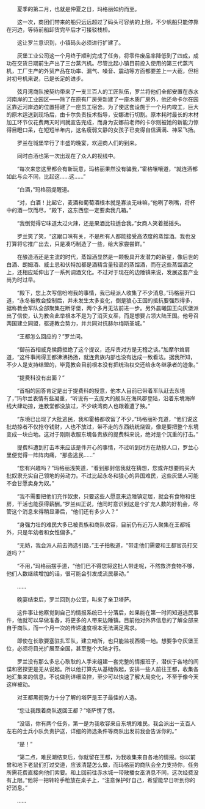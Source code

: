 　　夏季的第二月，也就是仲夏之日，玛格丽如约而至。

　　这一次，商团们带来的船只远远超过了码头可容纳的上限，不少帆船只能停靠在河边，等待前船卸货完毕后才可接驳栈桥。

　　这让罗兰意识到，小镇码头必须进行扩建了。

　　灰堡工业公司这一个月终于顺利完成了任务，将零件废品率降低到了四成，成功在交货日期前生产出了三台蒸汽机。尽管比起小镇目前投入使用的第三代蒸汽机，工厂生产的外贸产品在功率、漏气、噪音、震动等方面都要差上一大截，但相对初号机来说，已是长足的进步。

　　弦月湾商队按契约带来了一支三百人的工匠队伍，罗兰将他们全部安置在赤水河南岸的工业园区——除了在原有厂房旁新建了一座木质厂房外，他还命卡尔在园区靠近河岸边的位置搭建了一座员工宿舍。为了使这套设施于一个月内竣工，巨大的原木运送到现场后，由卡尔负责技术指导，安娜进行切割。原本耗时最长的木材加工环节仅花费两天时间就宣告完成，而身为安娜前老师的卡尔则被她的新能力惊得目瞪口呆，在短短半年内，这名瘦弱文静的女孩子已变得自信满满、神采飞扬。

　　罗兰在城堡举行了丰盛的晚宴，欢迎商人们的到来。

　　同时白酒也第一次出现在了众人的视线中。

　　“每次来您这里都会有新玩意，玛格丽果然没有骗我，”霍格嚷嚷道，“就连酒都如此与众不同，比起这……这……”

　　“白酒，”玛格丽提醒道。

　　“对，白酒！比起它，麦酒和葡萄酒根本就是寡淡无味嘛，”他咧了咧嘴，将杯中的酒一饮而尽，“殿下，这东西您一定要卖我几箱。”

　　“我倒觉得它味道太过火辣，还是果酒比较适合我，”女商人笑着摇摇头。

　　罗兰笑了笑，“这跟口味有关，不是所有人都能接受高浓度的蒸馏酒。我也没打算将它推广出去，只是凑巧制造了一些，给大家尝尝鲜。”

　　在酿造酒还是主流的时代，蒸馏酒显然是一颗极具开发潜力的新星，像后世的白酒、朗姆酒、威士忌和伏特加都是酒精含量较高的蒸馏酒，而在这些蒸馏酒之上，还相应延伸出了一系列调酒文化。不过对于现在的边陲镇来说，发展这套产业尚为时过早。

　　“殿下，您上次写信吩咐我的事情，我已经派人收集了不少消息，”玛格丽开口道，“永冬被教会控制后，并未发生太多变化，倒是狼心王国的抵抗要强烈得多，据称教会军队全部聚集在断牙堡，两个多月无法前进一步。另外晨曦国王向灰堡派出了信使，认为教会此举根本不是为了消灭女巫，而是想要占领大陆王国。他号召两国建立同盟，驱逐教会势力，并共同对抗赫尔梅斯圣城。”

　　“王都怎么回应的？”罗兰问。

　　“御前首相威克侯爵拒绝了这个提议，还斥责对方是无稽之谈。”加摩尔耸肩道，“这件事闹得王都沸沸扬扬，就连贵族内部也没有达成一致看法。据我所知，不少人是支持结盟的，毕竟教会目前根本没有把统治权交还给永冬继承者的迹象。”

　　“提费科没有出面？”

　　“首相的回答肯定是出于提费科的授意，他本人目前已带着军队赶去东境了，”玛尔兰表情有些凝重，“听说有一支庞大的舰队在海风郡登陆，沿着东境海岸线大肆劫掠，连教堂都没放过，不少峡湾商人也跟着遭了殃。”

　　“东境已出现了大批逃民，我和霍格都收留了不少，”玛格丽补充道，“他们说这批劫掠者不仅抢夺钱财，人也不放过，带不走的东西统统烧毁，像是要把整个东境变成一块白地。这对于刚刚收服东境各贵族的提费科来说，绝对是个沉重的打击。”

　　提费科遭到打击本来应该是件开心的事情，不过听到对方在劫掠人口，罗兰心里便觉得一阵阵肉痛，“那些逃民……”

　　“您有兴趣吗？”玛格丽浅笑道，“看到那封信我就在猜想，您或许想要购买大批奴隶充实自己领地的劳动力。不过比起永冬和狼心的异国难民，这些灰堡人可能不会甘愿卖身为奴。”

　　“我不需要把他们充作奴隶，只要这些人愿意来边陲镇定居，就会有食物和住房，干活也能获得薪酬。”罗兰纠正说，他同时意识到这是个扩充人数的好机会，尽管这个消息来得稍显滞后，“他们还有多少人？”

　　“身强力壮的难民大多已被贵族和商队收容，目前仍有近万人聚集在王都城外，只是年幼者和女性偏多。”

　　“无妨，我会派人前去筛选引路，”王子拍板道，“带走他们需要和王都官员打交道吗？”

　　“不用，”玛格丽摆手道，“他们巴不得您将这批人带走呢，不然救济食物不够，他们人数继续增加的话，很可能会引发成流民暴动。”

　　……

　　晚宴结束后，罗兰回到办公室，叫来了亲卫塔萨。

　　这件事让他察觉到自己的情报系统已十分落后，如果能在第一时间知道逃民事件，他就可以早做准备，将更多的人带来边陲镇。目前他对外界信息的了解全部来自于商队，而一个月一次的传递速度根本无法满足需求。

　　即使在长歌要塞驻扎军队，建立哨所，也只能监视西境一地。想要争夺灰堡王位，必须将目光扩展至全国，甚至整个大陆才行。

　　罗兰没有那么多忠心耿耿的人手来组建一套完整的情报班子，潜伏于各地的间谍和密探更是无从说起。所以他打算先从基础做起，安排一些人前往王都，收集各地汇集来的信息。不说做到详细监控，至少可以快速了解大局变化，不至于像今天这样被动。

　　对王都黑街势力十分了解的塔萨是王子最佳的人选。

　　“您让我跟着商队返回王都？”塔萨愣了愣。

　　“没错，你有两个任务，第一是为我收容来自东境的难民。我会派出一支百人左右的士兵小队负责护送，详细的筛选条件等商队出发前我会告诉你的。”

　　“是！”

　　“第二点，难民潮结束后，你就留在王都，为我收集来自各地的情报。你以前曾和地下老鼠们打过交道，应该清楚怎么做，而玛格丽的商队会全力支持你，任务所需花费直接向他们索要。和上回前往赤水城一带散播女巫消息不同，这次经费没有上限。”他将一把转轮手枪放在桌子上，“注意保护好自己，希望能早日听到你的好消息。”

　　……
